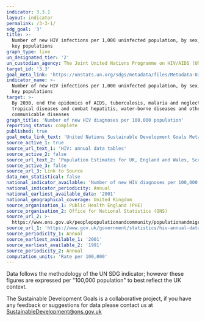 ```yaml
---
indicator: 3.3.1
layout: indicator
permalink: /3-3-1/
sdg_goal: '3'
title: >-
  Number of new HIV infections per 1,000 uninfected population, by sex, age and
  key populations
graph_type: line
un_designated_tier: '2'
un_custodian_agency: The Joint United Nations Programme on HIV/AIDS (UNAIDS)
target_id: '3.3'
goal_meta_link: 'https://unstats.un.org/sdgs/metadata/files/Metadata-03-03-01.pdf'
indicator_name: >-
  Number of new HIV infections per 1,000 uninfected population, by sex, age and
  key populations
target: >-
  By 2030, end the epidemics of AIDS, tuberculosis, malaria and neglected
  tropical diseases and combat hepatitis, water-borne diseases and other
  communicable diseases
graph_title: 'Number of new HIV diagnoses per 100,000 population'
reporting_status: complete
published: true
goal_meta_link_text: 'United Nations Sustainable Development Goals Metadata: 3.3.1'
source_active_1: true
source_url_text_1: 'HIV: annual data tables'
source_active_2: false
source_url_text_2: 'Population Estimates for UK, England and Wales, Scotland and Northern Ireland'
source_active_3: false
source_url_3: Link to Source
data_non_statistical: false
national_indicator_available: 'Number of new HIV diagnoses per 100,000 population'
national_indicator_periodicity: Annual
national_earliest_available_data: '2001'
national_geographical_coverage: United Kingdom
source_organisation_1: Public Health England (PHE)
source_organisation_2: Office for National Statistics (ONS)
source_url_2: >-
  https://www.ons.gov.uk/peoplepopulationandcommunity/populationandmigration/populationestimates/datasets/populationestimatesforukenglandandwalesscotlandandnorthernireland
source_url_1: 'https://www.gov.uk/government/statistics/hiv-annual-data-tables'
source_periodicity_1: Annual
source_earliest_available_1: '2001'
source_earliest_available_2: '1991'
source_periodicity_2: Annual
computation_units: 'Rate per 100,000'
---
```

Data follows the methodology of the UN SDG indicator; however these figures are expressed per "100,000 population" to best reflect the UK context. 

The Sustainable Development Goals is a collaborative project, if you have any feedback or suggestions for data please contact us at <SustainableDevelopment@ons.gov.uk>
